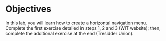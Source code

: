 # Objectives

In this lab, you will learn how to create a horizontal navigation menu. Complete the first exercise detailed in steps 1, 2 and 3 (WIT website); then, complete the additional exercise at the end (Tresidder Union).
